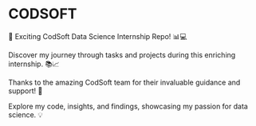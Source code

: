 # CODSOFT

🚀 Exciting CodSoft Data Science Internship Repo! 📊💻

Discover my journey through tasks and projects during this enriching internship. 📚📈

Thanks to the amazing CodSoft team for their invaluable guidance and support! 🙏

Explore my code, insights, and findings, showcasing my passion for data science. 💡
